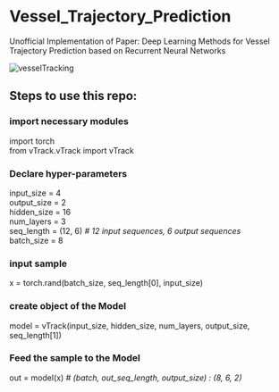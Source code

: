 # Vessel_Trajectory_Prediction

Unofficial Implementation of Paper: Deep Learning Methods for Vessel Trajectory
Prediction based on Recurrent Neural Networks

![vesselTracking](https://github.com/user-attachments/assets/8dd6ef95-6084-4a32-8e5a-27651a37f904)

## Steps to use this repo:

### import necessary modules
import torch \
from vTrack.vTrack import vTrack

### Declare hyper-parameters
input_size = 4 \
output_size = 2 \
hidden_size = 16 \
num_layers = 3 \
seq_length = (12, 6) _# 12 input sequences, 6 output sequences_ \
batch_size = 8

### input sample 
x = torch.rand(batch_size, seq_length[0], input_size)

### create object of the Model
model = vTrack(input_size, hidden_size, num_layers, output_size, seq_length[1])

### Feed the sample to the Model
out = model(x) _# (batch, out_seq_length, output_size) : (8, 6, 2)_
